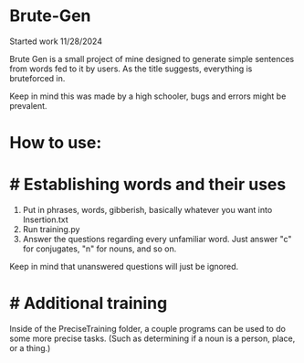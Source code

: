 # Brute-Gen
Started work 11/28/2024

Brute Gen is a small project of mine designed to generate simple sentences from words fed to it by users. As the title suggests, everything is bruteforced in.

Keep in mind this was made by a high schooler, bugs and errors might be prevalent.

# How to use:

# # Establishing words and their uses
1. Put in phrases, words, gibberish, basically whatever you want into Insertion.txt
2. Run training.py
3. Answer the questions regarding every unfamiliar word. Just answer "c" for conjugates, "n" for nouns, and so on.

Keep in mind that unanswered questions will just be ignored.

# # Additional training
Inside of the PreciseTraining folder, a couple programs can be used to do some more precise tasks. (Such as determining if a noun is a person, place, or a thing.)
